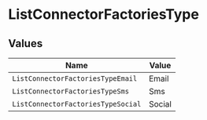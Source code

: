 # ListConnectorFactoriesType


## Values

| Name                               | Value                              |
| ---------------------------------- | ---------------------------------- |
| `ListConnectorFactoriesTypeEmail`  | Email                              |
| `ListConnectorFactoriesTypeSms`    | Sms                                |
| `ListConnectorFactoriesTypeSocial` | Social                             |